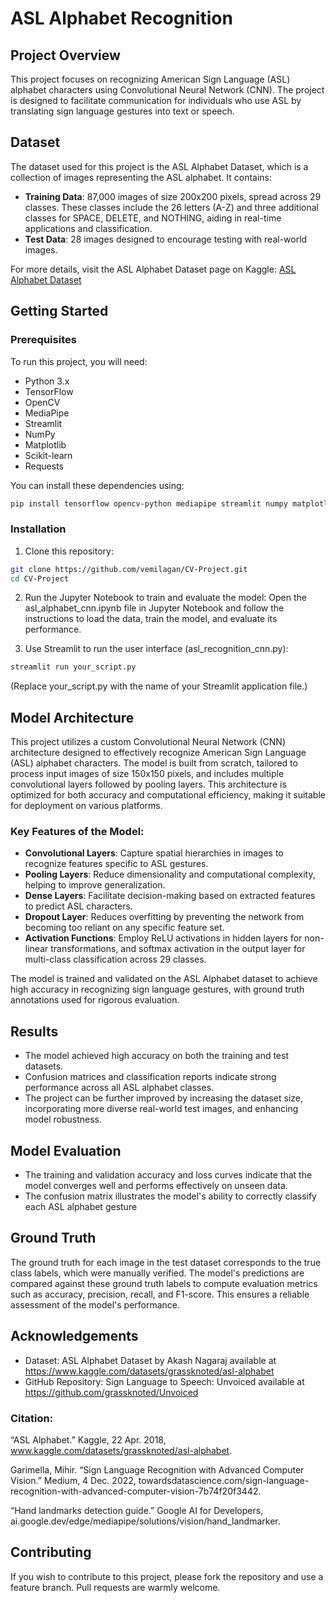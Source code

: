 # ASL Alphabet Recognition

## Project Overview

This project focuses on recognizing American Sign Language (ASL) alphabet characters using Convolutional Neural Network (CNN). The project is designed to facilitate communication for individuals who use ASL by translating sign language gestures into text or speech.

## Dataset

The dataset used for this project is the ASL Alphabet Dataset, which is a collection of images representing the ASL alphabet. It contains:

- **Training Data**: 87,000 images of size 200x200 pixels, spread across 29 classes. These classes include the 26 letters (A-Z) and three additional classes for SPACE, DELETE, and NOTHING, aiding in real-time applications and classification.
- **Test Data**: 28 images designed to encourage testing with real-world images.

For more details, visit the ASL Alphabet Dataset page on Kaggle: [ASL Alphabet Dataset](https://www.kaggle.com/datasets/grassknoted/asl-alphabet)

## Getting Started

### Prerequisites

To run this project, you will need:
- Python 3.x
- TensorFlow
- OpenCV
- MediaPipe
- Streamlit
- NumPy
- Matplotlib
- Scikit-learn
- Requests

You can install these dependencies using:

```bash
pip install tensorflow opencv-python mediapipe streamlit numpy matplotlib scikit-learn requests
```

### Installation

1. Clone this repository: 
```bash
git clone https://github.com/vemilagan/CV-Project.git
cd CV-Project
```

2. Run the Jupyter Notebook to train and evaluate the model:
Open the asl_alphabet_cnn.ipynb file in Jupyter Notebook and follow the instructions to load the data, train the model, and evaluate its performance.

3. Use Streamlit to run the user interface (asl_recognition_cnn.py):
```bash
streamlit run your_script.py
```
(Replace your_script.py with the name of your Streamlit application file.)

## Model Architecture
This project utilizes a custom Convolutional Neural Network (CNN) architecture designed to effectively recognize American Sign Language (ASL) alphabet characters. The model is built from scratch, tailored to process input images of size 150x150 pixels, and includes multiple convolutional layers followed by pooling layers. This architecture is optimized for both accuracy and computational efficiency, making it suitable for deployment on various platforms.

### Key Features of the Model:
- **Convolutional Layers**: Capture spatial hierarchies in images to recognize features specific to ASL gestures.
- **Pooling Layers**: Reduce dimensionality and computational complexity, helping to improve generalization.
- **Dense Layers**: Facilitate decision-making based on extracted features to predict ASL characters.
- **Dropout Layer**: Reduces overfitting by preventing the network from becoming too reliant on any specific feature set.
- **Activation Functions**: Employ ReLU activations in hidden layers for non-linear transformations, and softmax activation in the output layer for multi-class classification across 29 classes.

The model is trained and validated on the ASL Alphabet dataset to achieve high accuracy in recognizing sign language gestures, with ground truth annotations used for rigorous evaluation.

## Results
- The model achieved high accuracy on both the training and test datasets.
- Confusion matrices and classification reports indicate strong performance across all ASL alphabet classes.
- The project can be further improved by increasing the dataset size, incorporating more diverse real-world test images, and enhancing model robustness.

## Model Evaluation
- The training and validation accuracy and loss curves indicate that the model converges well and performs effectively on unseen data.
- The confusion matrix illustrates the model's ability to correctly classify each ASL alphabet gesture

## Ground Truth
The ground truth for each image in the test dataset corresponds to the true class labels, which were manually verified. The model's predictions are compared against these ground truth labels to compute evaluation metrics such as accuracy, precision, recall, and F1-score. This ensures a reliable assessment of the model's performance.

## Acknowledgements
- Dataset: ASL Alphabet Dataset by Akash Nagaraj available at https://www.kaggle.com/datasets/grassknoted/asl-alphabet
- GitHub Repository: Sign Language to Speech: Unvoiced available at https://github.com/grassknoted/Unvoiced

### Citation:
“ASL Alphabet.” Kaggle, 22 Apr. 2018, www.kaggle.com/datasets/grassknoted/asl-alphabet.

Garimella, Mihir. “Sign Language Recognition with Advanced Computer Vision.” Medium, 4 Dec. 2022, towardsdatascience.com/sign-language-recognition-with-advanced-computer-vision-7b74f20f3442.

“Hand landmarks detection guide.” Google AI for Developers, ai.google.dev/edge/mediapipe/solutions/vision/hand_landmarker.

## Contributing
If you wish to contribute to this project, please fork the repository and use a feature branch. Pull requests are warmly welcome.
